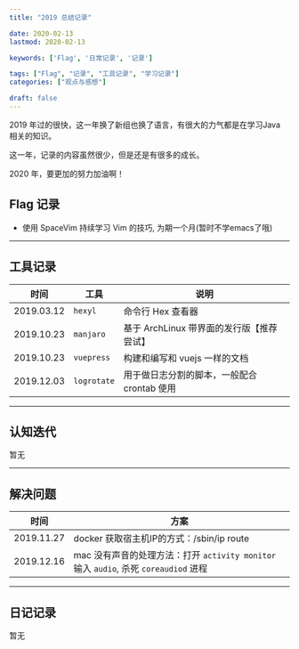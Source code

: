 ```yaml
---
title: "2019 总结记录"

date: 2020-02-13
lastmod: 2020-02-13

keywords: ['Flag', '日常记录', '记录']

tags: ["Flag", "记录", "工具记录", "学习记录"]
categories: ["观点与感想"]

draft: false
---
```


2019 年过的很快，这一年换了新组也换了语言，有很大的力气都是在学习Java 相关的知识。

这一年，记录的内容虽然很少，但是还是有很多的成长。

2020 年，要更加的努力加油啊！

<!--more-->

## Flag 记录

- 使用 SpaceVim 持续学习 Vim 的技巧, 为期一个月(暂时不学emacs了哦)

---

## 工具记录

| 时间 | 工具 | 说明 |
| --- | --- | --- |
| 2019.03.12 | `hexyl` | 命令行 Hex 查看器 |
| 2019.10.23 | `manjaro` | 基于 ArchLinux 带界面的发行版【推荐尝试】 |
| 2019.10.23 | `vuepress` | 构建和编写和 vuejs 一样的文档 |
| 2019.12.03 | `logrotate` | 用于做日志分割的脚本，一般配合 crontab 使用 |

---

## 认知迭代

暂无

---

## 解决问题

| 时间 |  方案 |
| --- | --- |
| 2019.11.27 | docker 获取宿主机IP的方式：/sbin/ip route|awk '/default/ { print $3 }', 或者 `host.docker.internal` [link](https://stackoverflow.com/questions/22944631/how-to-get-the-ip-address-of-the-docker-host-from-inside-a-docker-container) |
| 2019.12.16 | mac 没有声音的处理方法：打开 `activity monitor` 输入 `audio`, 杀死 `coreaudiod` 进程 | 

---

## 日记记录

暂无

